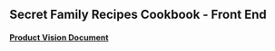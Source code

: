 ## Secret Family Recipes Cookbook - Front End

#### [Product Vision Document](https://www.notion.so/Product-Vision-9cfa483ff42d494f8cb21be15fc215f7)

